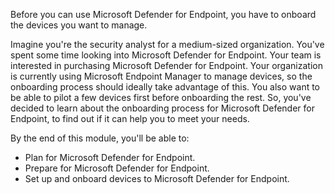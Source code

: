 Before you can use Microsoft Defender for Endpoint, you have to onboard the devices you want to manage.

Imagine you're the security analyst for a medium-sized organization. You've spent some time looking into Microsoft Defender for Endpoint. Your team is interested in purchasing Microsoft Defender for Endpoint. Your organization is currently using Microsoft Endpoint Manager to manage devices, so the onboarding process should ideally take advantage of this. You also want to be able to pilot a few devices first before onboarding the rest. So, you've decided to learn about the onboarding process for Microsoft Defender for Endpoint, to find out if it can help you to meet your needs.

By the end of this module, you'll be able to:

- Plan for Microsoft Defender for Endpoint.
- Prepare for Microsoft Defender for Endpoint.
- Set up and onboard devices to Microsoft Defender for Endpoint.
